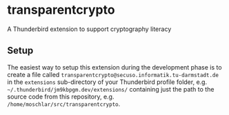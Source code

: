 transparentcrypto
=================

A Thunderbird extension to support cryptography literacy

Setup
-----

The easiest way to setup this extension during the development phase is
to create a file called `transparentcrypto@secuso.informatik.tu-darmstadt.de`
in the `extensions` sub-directory of your Thunderbird profile folder,
e.g. `~/.thunderbird/jm9kbpgm.dev/extensions/` containing just the path to
the source code from this repository, e.g. `/home/moschlar/src/transparentcrypto`.
